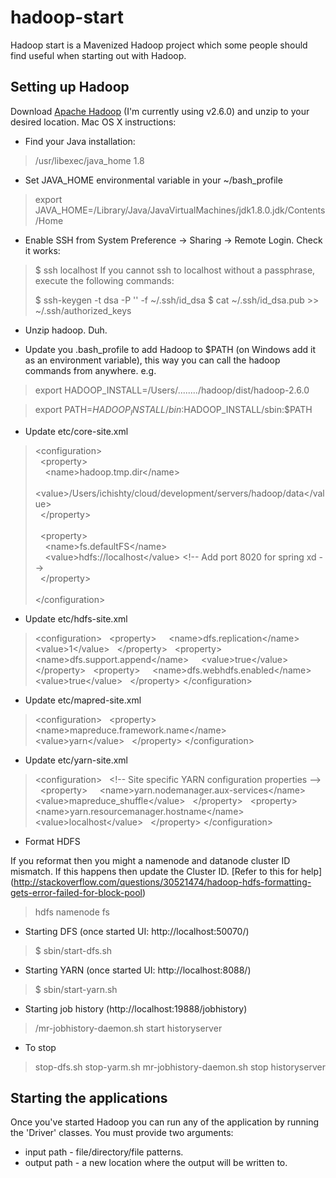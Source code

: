 # hadoop-start
Hadoop start is a Mavenized Hadoop project which some people should find useful when starting out with Hadoop.

## Setting up Hadoop
Download [Apache Hadoop](http://hadoop.apache.org/releases.html#18+November%2C+2014%3A+Release+2.6.0+available) (I'm currently using v2.6.0) and unzip to your desired location.
Mac OS X instructions:

+ Find your Java installation:

> /usr/libexec/java_home 1.8

+ Set JAVA_HOME environmental variable in your ~/bash_profile

> export JAVA_HOME=/Library/Java/JavaVirtualMachines/jdk1.8.0.jdk/Contents/Home

+ Enable SSH from System Preference -> Sharing -> Remote Login. Check it works:

> $ ssh localhost
> If you cannot ssh to localhost without a passphrase, execute the following commands:
>
> $ ssh-keygen -t dsa -P '' -f ~/.ssh/id_dsa
> $ cat ~/.ssh/id_dsa.pub >> ~/.ssh/authorized_keys

+ Unzip hadoop. Duh.

+ Update you .bash_profile to add Hadoop to $PATH (on Windows add it as an environment variable), this way you can call the hadoop commands from anywhere. e.g.

> export HADOOP_INSTALL=/Users/......../hadoop/dist/hadoop-2.6.0

> export PATH=$HADOOP_INSTALL/bin:$HADOOP_INSTALL/sbin:$PATH

+ Update etc/core-site.xml 

>&lt;configuration&gt;<br/>
>&nbsp;   &lt;property&gt;<br/>
>&nbsp; &nbsp;      &lt;name&gt;hadoop.tmp.dir&lt;/name&gt;<br/>
>&nbsp; &nbsp;      &lt;value&gt;/Users/ichishty/cloud/development/servers/hadoop/data&lt;/value&gt;<br/>
>&nbsp;    &lt;/property&gt;<br/>
> <br/>
>&nbsp;    &lt;property&gt;<br/>
>&nbsp; &nbsp;        &lt;name&gt;fs.defaultFS&lt;/name&gt;<br/>
>&nbsp; &nbsp;        &lt;value&gt;hdfs://localhost&lt;/value&gt; &lt;!-- Add port 8020 for spring xd --&gt;<br/>
>&nbsp;    &lt;/property&gt;<br/>
> <br/>
> &lt;/configuration&gt;<br/>

+ Update etc/hdfs-site.xml

> &lt;configuration&gt;
> &nbsp;  &lt;property&gt;
> &nbsp; &nbsp;       &lt;name&gt;dfs.replication&lt;/name&gt;
> &nbsp; &nbsp;       &lt;value&gt;1&lt;/value&gt;
> &nbsp;   &lt;/property&gt;
> &nbsp;   &lt;property&gt;
> &nbsp; &nbsp;       &lt;name&gt;dfs.support.append&lt;/name&gt;
> &nbsp; &nbsp;       &lt;value&gt;true&lt;/value&gt;
> &nbsp;   &lt;/property&gt;
> &nbsp;   &lt;property&gt;
> &nbsp; &nbsp;       &lt;name&gt;dfs.webhdfs.enabled&lt;/name&gt;
> &nbsp; &nbsp;       &lt;value&gt;true&lt;/value&gt;
> &nbsp;   &lt;/property&gt;
> &lt;/configuration&gt;

+ Update etc/mapred-site.xml

> &lt;configuration&gt;
> &nbsp;     &lt;property&gt;
> &nbsp; &nbsp;         &lt;name&gt;mapreduce.framework.name&lt;/name&gt;
>  &nbsp; &nbsp;        &lt;value&gt;yarn&lt;/value&gt;
>  &nbsp;    &lt;/property&gt;
> &lt;/configuration&gt;

+ Update etc/yarn-site.xml

> &lt;configuration&gt;
> &nbsp; &lt;!-- Site specific YARN configuration properties --&gt;
> &nbsp; &lt;property&gt;
>  &nbsp; &nbsp;    &lt;name&gt;yarn.nodemanager.aux-services&lt;/name&gt;
> &nbsp; &nbsp;     &lt;value&gt;mapreduce_shuffle&lt;/value&gt;
> &nbsp; &lt;/property&gt;
> &nbsp; &lt;property&gt;
> &nbsp; &nbsp;     &lt;name&gt;yarn.resourcemanager.hostname&lt;/name&gt;
> &nbsp; &nbsp;     &lt;value&gt;localhost&lt;/value&gt;
> &nbsp; &lt;/property&gt;
> &lt;/configuration&gt;

+ Format HDFS

If you reformat then you might a namenode and datanode cluster ID mismatch. If this happens then update the Cluster ID. 
[Refer to this for help] (http://stackoverflow.com/questions/30521474/hadoop-hdfs-formatting-gets-error-failed-for-block-pool) 

> hdfs namenode fs

+ Starting DFS (once started UI: http://localhost:50070/)

> $ sbin/start-dfs.sh

+ Starting YARN (once started UI: http://localhost:8088/)

> $ sbin/start-yarn.sh

+ Starting job history (http://localhost:19888/jobhistory)

> /mr-jobhistory-daemon.sh start historyserver

+ To stop 

> stop-dfs.sh
> stop-yarm.sh
> mr-jobhistory-daemon.sh stop historyserver

## Starting the applications

Once you've started Hadoop you can run any of the application by running the 'Driver' classes. You must provide two arguments:
+ input path - file/directory/file patterns.
+ output path - a new location where the output will be written to.
